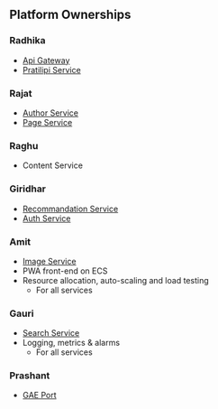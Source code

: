 ## Platform Ownerships ##

### Radhika ###
* [Api Gateway](https://github.com/Pratilipi/ecs-pag)
* [Pratilipi Service](https://github.com/Pratilipi/ecs-pratilipi)

### Rajat ###
* [Author Service](https://github.com/Pratilipi/ecs-author)
* [Page Service](https://github.com/Pratilipi/ecs-page)

### Raghu ###
* Content Service

### Giridhar ###
* [Recommandation Service](https://github.com/Pratilipi/recommendation-engine)
* [Auth Service](https://github.com/Pratilipi/ecs-auth)

### Amit ###
* [Image Service](https://github.com/Pratilipi/ecs-image)
* PWA front-end on ECS
* Resource allocation, auto-scaling and load testing
  - For all services

### Gauri ###
* [Search Service](https://github.com/Pratilipi/search)
* Logging, metrics & alarms
  - For all services

### Prashant ###
* [GAE Port](https://github.com/Pratilipi/ecs-gae)
